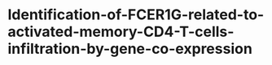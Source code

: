 # Identification-of-FCER1G-related-to-activated-memory-CD4-T-cells-infiltration-by-gene-co-expression